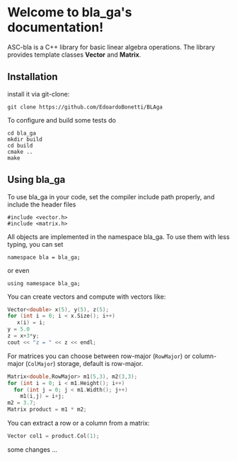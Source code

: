 # Welcome to bla_ga's documentation!


ASC-bla is a C++ library for basic linear algebra operations.
The library provides template classes **Vector** and **Matrix**.

## Installation

install it via git-clone:

    git clone https://github.com/EdoardoBonetti/BLAga


To configure and build some tests do

    cd bla_ga
    mkdir build
    cd build
    cmake ..
    make
    

## Using bla_ga

To use bla_ga in your code, set the compiler include path properly, and include the header files

    #include <vector.h>
    #include <matrix.h>

All objects are implemented in the namespace bla_ga. To use them with less typing, you can set

    namespace bla = bla_ga;

or even

    
    using namespace bla_ga;

    

You can create vectors and compute with vectors like:

                 
```cpp
Vector<double> x(5), y(5), z(5);
for (int i = 0; i < x.Size(); i++)
   x(i) = i;
y = 5.0
z = x+3*y;
cout << "z = " << z << endl;
```

For matrices you can choose between row-major (`RowMajor`) or column-major (`ColMajor`) storage,
default is row-major.

```cpp
Matrix<double,RowMajor> m1(5,3), m2(3,3);
for (int i = 0; i < m1.Height(); i++)
  for (int j = 0; j < m1.Width(); j++)
    m1(i,j) = i+j;
m2 = 3.7;
Matrix product = m1 * m2;
```

You can extract a row or a column from a matrix:

```cpp
Vector col1 = product.Col(1);
```

some changes ...  

   

